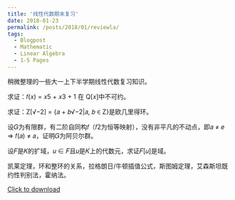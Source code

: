 ```yaml
---
title: '线性代数期末复习'
date: 2018-01-23
permalink: /posts/2018/01/reviewla/
tags:
  - Blogpost
  - Mathematic
  - Linear Algebra
  - 1-5 Pages
---
```


稍微整理的一些大一上下半学期线性代数复习知识。

求证：𝑓(𝑥) = 𝑥5 + 𝑥3 + 1 在 Q[𝑥]中不可约。

求证：Z[√−2] = {𝑎 + 𝑏√−2|𝑎, 𝑏 ∈ Z}是欧几里得环。

设𝐺为有限群，有二阶自同构𝑓（𝑓2为恒等映射），没有非平凡的不动点，即𝑎 ≠ 𝑒 ⇒ 𝑓(𝑎) ≠ 𝑎，证明𝐺为阿贝尔群。

设𝐹是𝐾的扩域，𝑢 ∈ 𝐹且𝑢是𝐾上的代数元，求证𝐹[𝑢]是域。

凯莱定理，环和整环的关系，拉格朗日/牛顿插值公式，斯图姆定理，艾森斯坦既约性判别法，霍纳法。

[Click to download](/files/blog/180123review-la.pdf)

